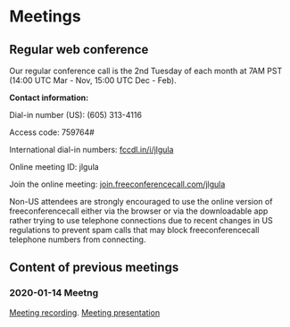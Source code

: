 # Meetings

## Regular web conference

Our regular conference call is the 2nd Tuesday of each month at 7AM PST (14:00 UTC Mar - Nov, 15:00 UTC Dec - Feb).

**Contact information:**

Dial-in number (US): (605) 313-4116

Access code: 759764#

International dial-in numbers: [fccdl.in/i/jlgula](https://fccdl.in/i/jlgula)

Online meeting ID: jlgula

Join the online meeting: [join.freeconferencecall.com/jlgula](https://join.freeconferencecall.com/jlgula)

Non-US attendees are strongly encouraged to use the online version of freeconferencecall either via the browser or via the downloadable app rather trying to use telephone connections due to recent changes in US regulations to prevent spam calls that may block freeconferencecall telephone numbers from connecting.

## Content of previous meetings

### 2020-01-14 Meetng
[Meeting recording](https://fccdl.in/i6xPDMIKES).
[Meeting presentation](./meetingContent/20200114Meeting/20200114MeetingRev04.pdf)

    
